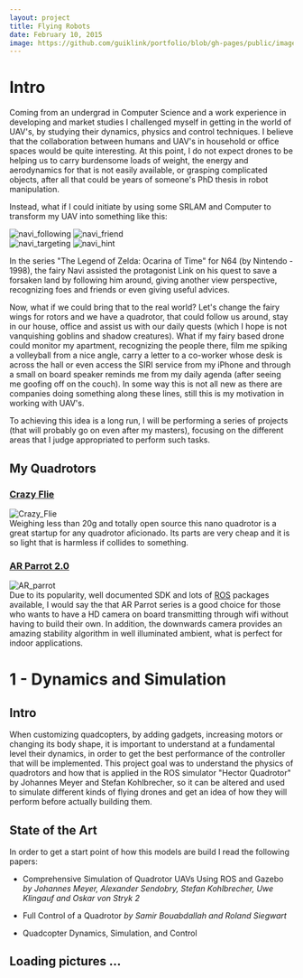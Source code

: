 ```yaml
---
layout: project
title: Flying Robots
date: February 10, 2015
image: https://github.com/guiklink/portfolio/blob/gh-pages/public/images/pj2_logo_small.JPG?raw=true
---
```


# Intro
Coming from an undergrad in Computer Science and a work experience in developing and market studies I challenged myself in getting in the world of UAV's, by studying their dynamics, physics and control techniques. I believe that the collaboration between humans and UAV's in household or office spaces would be quite interesting. At this point, I do not expect drones to be helping us to carry burdensome loads of weight, the energy and aerodynamics for that is not easily available, or grasping complicated objects, after all that could be years of someone's PhD thesis in robot manipulation. 

Instead, what if I could initiate by using some SRLAM and Computer to transform my UAV into something like this:

![navi_following](https://github.com/guiklink/portfolio/blob/gh-pages/public/images/navi_following.jpg?raw=true) ![navi_friend](https://github.com/guiklink/portfolio/blob/gh-pages/public/images/navi_friend.jpg?raw=true)  
![navi_targeting](https://github.com/guiklink/portfolio/blob/gh-pages/public/images/navi_targeting.jpg?raw=true) ![navi_hint](https://github.com/guiklink/portfolio/blob/gh-pages/public/images/navi_hint.jpg?raw=true)  

In the series "The Legend of Zelda: Ocarina of Time" for N64 (by Nintendo - 1998), the fairy Navi assisted the protagonist Link on his quest to save a forsaken land by following him around, giving another view perspective, recognizing foes and friends or even giving useful advices.

Now, what if we could bring that to the real world? Let's change the fairy wings for rotors and we have a quadrotor, that could follow us around, stay in our house, office and assist us with our daily quests (which I hope is not vanquishing goblins and shadow creatures). What if my fairy based drone could monitor my apartment, recognizing the people there, film me spiking a volleyball from a nice angle, carry a letter to a co-worker whose desk is across the hall or even access the SIRI service from my iPhone and through a small on board speaker reminds me from my daily agenda (after seeing me goofing off on the couch). In some way this is not all new as there are companies doing something along these lines, still this is my motivation in working with UAV's. 
 
To achieving this idea is a long run, I will be performing a series of projects (that will probably go on even after my masters), focusing on the different areas that I judge appropriated to perform such tasks.    

## My Quadrotors

### [Crazy Flie](http://www.bitcraze.se/crazyflie/)
![Crazy_Flie](https://github.com/guiklink/portfolio/blob/gh-pages/public/images/crazy_flie.JPG?raw=true)  
Weighing less than 20g and totally open source this nano quadrotor is a great startup for any quadrotor aficionado. Its parts are very cheap and it is so light that is harmless if collides to something.  

### [AR Parrot 2.0](http://ardrone2.parrot.com/)
![AR_parrot](https://github.com/guiklink/portfolio/blob/gh-pages/public/images/ar_parrot.JPG?raw=true)  
Due to its popularity, well documented SDK and lots of [ROS](http://www.ros.org/) packages available, I would say the that AR Parrot series is a good choice for those who wants to have a HD camera on board transmitting through wifi without having to build their own. In addition, the downwards camera provides an amazing stability algorithm in well illuminated ambient, what is perfect for indoor applications.


# 1 - Dynamics and Simulation

## Intro
When customizing quadcopters, by adding gadgets, increasing motors or changing its body shape, it is important to understand at a fundamental level their dynamics, in order to get the best performance of the controller that will be implemented. This project goal was to understand the physics of quadrotors and how that is applied in the ROS simulator "Hector Quadrotor" by  Johannes Meyer and Stefan Kohlbrecher, so it can be altered and used to simulate different kinds of flying drones and get an idea of how they will perform before actually building them.

## State of the Art
In order to get a start point of how this models are build I read the following papers:

* Comprehensive Simulation of Quadrotor UAVs Using ROS and Gazebo *by Johannes Meyer, Alexander Sendobry, Stefan Kohlbrecher, Uwe Klingauf and Oskar von Stryk 2*

* Full Control of a Quadrotor *by Samir Bouabdallah and Roland Siegwart*

* Quadcopter Dynamics, Simulation, and Control


## Loading pictures ...